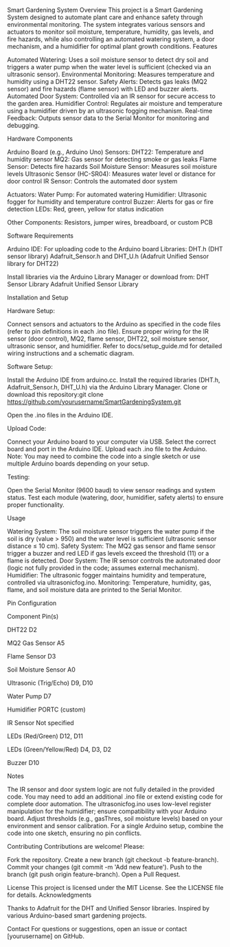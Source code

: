 Smart Gardening System
Overview
This project is a Smart Gardening System designed to automate plant care and enhance safety through environmental monitoring. The system integrates various sensors and actuators to monitor soil moisture, temperature, humidity, gas levels, and fire hazards, while also controlling an automated watering system, a door mechanism, and a humidifier for optimal plant growth conditions.
Features

Automated Watering: Uses a soil moisture sensor to detect dry soil and triggers a water pump when the water level is sufficient (checked via an ultrasonic sensor).
Environmental Monitoring: Measures temperature and humidity using a DHT22 sensor.
Safety Alerts: Detects gas leaks (MQ2 sensor) and fire hazards (flame sensor) with LED and buzzer alerts.
Automated Door System: Controlled via an IR sensor for secure access to the garden area.
Humidifier Control: Regulates air moisture and temperature using a humidifier driven by an ultrasonic fogging mechanism.
Real-time Feedback: Outputs sensor data to the Serial Monitor for monitoring and debugging.

Hardware Components

Arduino Board (e.g., Arduino Uno)
Sensors:
DHT22: Temperature and humidity sensor
MQ2: Gas sensor for detecting smoke or gas leaks
Flame Sensor: Detects fire hazards
Soil Moisture Sensor: Measures soil moisture levels
Ultrasonic Sensor (HC-SR04): Measures water level or distance for door control
IR Sensor: Controls the automated door system


Actuators:
Water Pump: For automated watering
Humidifier: Ultrasonic fogger for humidity and temperature control
Buzzer: Alerts for gas or fire detection
LEDs: Red, green, yellow for status indication


Other Components:
Resistors, jumper wires, breadboard, or custom PCB



Software Requirements

Arduino IDE: For uploading code to the Arduino board
Libraries:
DHT.h (DHT sensor library)
Adafruit_Sensor.h and DHT_U.h (Adafruit Unified Sensor library for DHT22)


Install libraries via the Arduino Library Manager or download from:
DHT Sensor Library
Adafruit Unified Sensor Library



Installation and Setup

Hardware Setup:

Connect sensors and actuators to the Arduino as specified in the code files (refer to pin definitions in each .ino file).
Ensure proper wiring for the IR sensor (door control), MQ2, flame sensor, DHT22, soil moisture sensor, ultrasonic sensor, and humidifier.
Refer to docs/setup_guide.md for detailed wiring instructions and a schematic diagram.


Software Setup:

Install the Arduino IDE from arduino.cc.
Install the required libraries (DHT.h, Adafruit_Sensor.h, DHT_U.h) via the Arduino Library Manager.
Clone or download this repository:git clone https://github.com/yourusername/SmartGardeningSystem.git


Open the .ino files in the Arduino IDE.


Upload Code:

Connect your Arduino board to your computer via USB.
Select the correct board and port in the Arduino IDE.
Upload each .ino file to the Arduino. Note: You may need to combine the code into a single sketch or use multiple Arduino boards depending on your setup.


Testing:

Open the Serial Monitor (9600 baud) to view sensor readings and system status.
Test each module (watering, door, humidifier, safety alerts) to ensure proper functionality.



Usage

Watering System: The soil moisture sensor triggers the water pump if the soil is dry (value > 950) and the water level is sufficient (ultrasonic sensor distance ≤ 10 cm).
Safety System: The MQ2 gas sensor and flame sensor trigger a buzzer and red LED if gas levels exceed the threshold (11) or a flame is detected.
Door System: The IR sensor controls the automated door (logic not fully provided in the code; assumes external mechanism).
Humidifier: The ultrasonic fogger maintains humidity and temperature, controlled via ultrasonicfog.ino.
Monitoring: Temperature, humidity, gas, flame, and soil moisture data are printed to the Serial Monitor.

Pin Configuration



Component
Pin(s)



DHT22
D2


MQ2 Gas Sensor
A5


Flame Sensor
D3


Soil Moisture Sensor
A0


Ultrasonic (Trig/Echo)
D9, D10


Water Pump
D7


Humidifier
PORTC (custom)


IR Sensor
Not specified


LEDs (Red/Green)
D12, D11


LEDs (Green/Yellow/Red)
D4, D3, D2


Buzzer
D10


Notes

The IR sensor and door system logic are not fully detailed in the provided code. You may need to add an additional .ino file or extend existing code for complete door automation.
The ultrasonicfog.ino uses low-level register manipulation for the humidifier; ensure compatibility with your Arduino board.
Adjust thresholds (e.g., gasThres, soil moisture levels) based on your environment and sensor calibration.
For a single Arduino setup, combine the code into one sketch, ensuring no pin conflicts.

Contributing
Contributions are welcome! Please:

Fork the repository.
Create a new branch (git checkout -b feature-branch).
Commit your changes (git commit -m 'Add new feature').
Push to the branch (git push origin feature-branch).
Open a Pull Request.

License
This project is licensed under the MIT License. See the LICENSE file for details.
Acknowledgments

Thanks to Adafruit for the DHT and Unified Sensor libraries.
Inspired by various Arduino-based smart gardening projects.

Contact
For questions or suggestions, open an issue or contact [yourusername] on GitHub.
